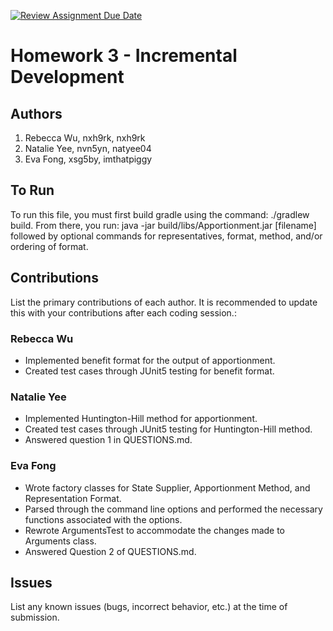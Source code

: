 [![Review Assignment Due Date](https://classroom.github.com/assets/deadline-readme-button-24ddc0f5d75046c5622901739e7c5dd533143b0c8e959d652212380cedb1ea36.svg)](https://classroom.github.com/a/ma-cxrlC)

# Homework 3 - Incremental Development 

## Authors
1) Rebecca Wu, nxh9rk, nxh9rk 
2) Natalie Yee, nvn5yn, natyee04
3) Eva Fong, xsg5by, imthatpiggy

## To Run

To run this file, you must first build gradle using the command: ./gradlew build. From there, you run: java -jar build/libs/Apportionment.jar [filename] followed by optional commands for representatives, format, method, and/or ordering of format.

## Contributions

List the primary contributions of each author. It is recommended to update this with your contributions after each coding session.:

### Rebecca Wu

* Implemented benefit format for the output of apportionment.
* Created test cases through JUnit5 testing for benefit format.

### Natalie Yee

* Implemented Huntington-Hill method for apportionment.
* Created test cases through JUnit5 testing for Huntington-Hill method.
* Answered question 1 in QUESTIONS.md.

### Eva Fong

* Wrote factory classes for State Supplier, Apportionment Method, and Representation Format.
* Parsed through the command line options and performed the necessary functions associated with the options. 
* Rewrote ArgumentsTest to accommodate the changes made to Arguments class.
* Answered Question 2 of QUESTIONS.md.

## Issues

List any known issues (bugs, incorrect behavior, etc.) at the time of submission.

